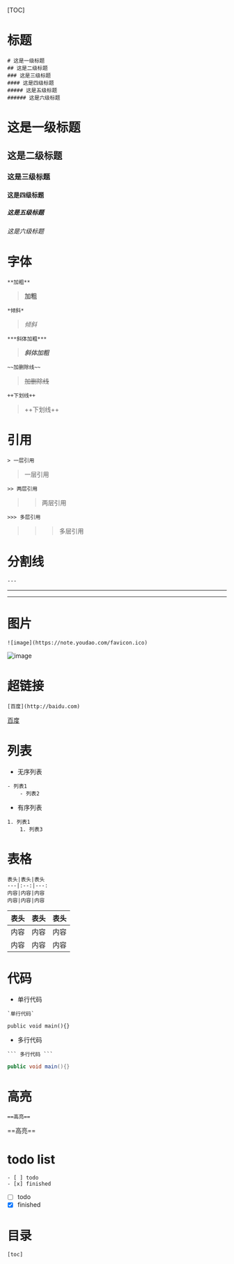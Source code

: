 [TOC]

# 标题
```
# 这是一级标题
## 这是二级标题
### 这是三级标题
#### 这是四级标题
##### 这是五级标题
###### 这是六级标题
```
# 这是一级标题
## 这是二级标题
### 这是三级标题
#### 这是四级标题
##### 这是五级标题
###### 这是六级标题



# 字体
```
**加粗**
```
> **加粗**

```
*倾斜*
```
> *倾斜*

```
***斜体加粗***
```
> ***斜体加粗***

```
~~加删除线~~
```
> ~~加删除线~~

```
++下划线++
```
> ++下划线++


# 引用
```
> 一层引用
```
> 一层引用

```
>> 两层引用
```
>> 两层引用
```
>>> 多层引用
```
>>> 多层引用

# 分割线
```
---
```

---
------

# 图片
```
![image](https://note.youdao.com/favicon.ico)
```
![image](.markdown/favicon.ico)

# 超链接
```
[百度](http://baidu.com)
```

[百度](http://baidu.com)

# 列表
- 无序列表
```
- 列表1
    - 列表2
```
- 有序列表
```
1. 列表1
    1. 列表3
```

# 表格
```
表头|表头|表头
---|:--:|---:
内容|内容|内容
内容|内容|内容
```
| 表头 | 表头 | 表头 |
| ---- | :--: | ---: |
| 内容 | 内容 | 内容 |
| 内容 | 内容 | 内容 |

# 代码
- 单行代码
```
`单行代码`
```
`public void main(){}`

- 多行代码
```
​``` 多行代码 ```
```
```java
public void main(){}
```

# 高亮
```
==高亮==
```
==高亮==

# todo list
```
- [ ] todo
- [x] finished
```
- [ ] todo
- [x] finished

# 目录
```
[toc]
```

